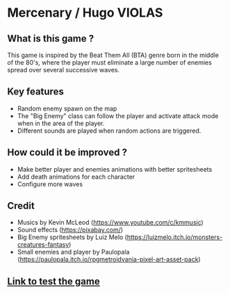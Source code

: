 # Mercenary / Hugo VIOLAS

## What is this game ?

This game is inspired by the Beat Them All (BTA) genre born in the middle of the 80's, where the player must eliminate a large number of enemies spread over several successive waves.

## Key features

- Random enemy spawn on the map
- The "Big Enemy" class can follow the player and activate attack mode when in the area of the player.
- Different sounds are played when random actions are triggered.

## How could it be improved ?

- Make better player and enemies animations with better spritesheets
- Add death animations for each character
- Configure more waves

## Credit

- Musics by Kevin McLeod (https://www.youtube.com/c/kmmusic)
- Sound effects (https://pixabay.com/)
- Big Enemy spritesheets by Luiz Melo (https://luizmelo.itch.io/monsters-creatures-fantasy)
- Small enemies and player by Paulopala (https://paulopala.itch.io/rpgmetroidvania-pixel-art-asset-pack)

## [Link to test the game](https://hugoviolas.github.io/mercenary-game/)
